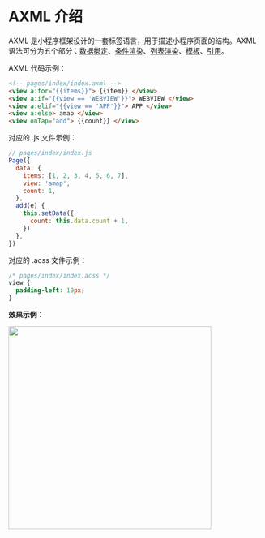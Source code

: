 # AXML 介绍

AXML 是小程序框架设计的一套标签语言，用于描述小程序页面的结构。AXML 语法可分为五个部分：[数据绑定](data-binding)、[条件渲染](conditional-render)、[列表渲染](list-render)、[模板](axml-template)、[引用](import)。

AXML 代码示例：

```html
<!-- pages/index/index.axml -->
<view a:for="{{items}}"> {{item}} </view>
<view a:if="{{view == 'WEBVIEW'}}"> WEBVIEW </view>
<view a:elif="{{view == 'APP'}}"> APP </view>
<view a:else> amap </view>
<view onTap="add"> {{count}} </view>
```

对应的 .js 文件示例：

```javascript
// pages/index/index.js
Page({
  data: {
    items: [1, 2, 3, 4, 5, 6, 7],
    view: 'amap',
    count: 1,
  },
  add(e) {
    this.setData({
      count: this.data.count + 1,
    })
  },
})
```

对应的 .acss 文件示例：

```css
/* pages/index/index.acss */
view {
  padding-left: 10px;
}
```

**效果示例：**

<img width="400" src="https://intranetproxy.alipay.com/skylark/lark/0/2019/png/182300/1562923970889-723dbdc2-880f-4599-8830-3f7c254adc96.png#align=center&display=inline&height=640&name=axml.png&originHeight=2340&originWidth=1080&size=38840&status=done&width=296"/>
